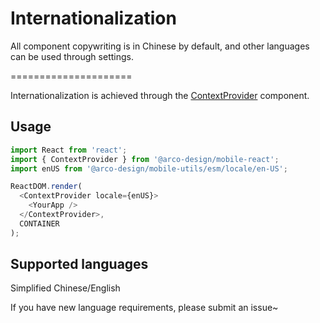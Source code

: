 # Internationalization

All component copywriting is in Chinese by default, and other languages can be used through settings.

=====================


Internationalization is achieved through the [ContextProvider](#/components/context-provider) component.

## Usage

```js
import React from 'react';
import { ContextProvider } from '@arco-design/mobile-react';
import enUS from '@arco-design/mobile-utils/esm/locale/en-US';

ReactDOM.render(
  <ContextProvider locale={enUS}>
    <YourApp />
  </ContextProvider>,
  CONTAINER
);
```

## Supported languages

Simplified Chinese/English

If you have new language requirements, please submit an issue~
